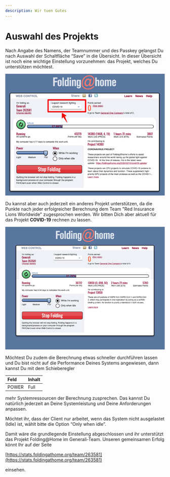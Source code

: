 ```yaml
---
description: Wir tuen Gutes
---
```


# Auswahl des Projekts

Nach Angabe des Namens, der Teamnummer und des Passkey gelangst Du nach Auswahl der Schaltfläche “Save” in die Übersicht. In dieser Übersicht ist noch eine wichtige Einstellung vorzunehmen: das Projekt, welches Du unterstützen möchtest.

![](.gitbook/assets/img3.de.png)

Du kannst aber auch jederzeit ein anderes Projekt unterstützen, da die Punkte nach jeder erfolgreicher Berechnung dem Team "Red Insurance Lions Worldwide" zugesprochen werden. Wir bitten Dich aber aktuell für das Projekt **COVID-19** rechnen zu lassen.

![](.gitbook/assets/img4.de.png)

Möchtest Du zudem die Berechnung etwas schneller durchführen lassen und Du bist nicht auf die Performance Deines Systems angewiesen, dann kannst Du mit dem Schieberegler

| **Feld** | Inhalt |
| :--- | :--- |
| POWER | Full |

mehr Systemressourcen der Berechnung zusprechen. Das kannst Du natürlich jederzeit an Deine Systemleistung und Deine Anforderungen anpassen.

Möchtet ihr, dass der Client nur arbeitet, wenn das System nicht ausgelastet \(Idle\) ist, wählt bitte die Option “Only when idle”.

Damit wäre die grundlegende Einstellung abgeschlossen und ihr unterstützt das Projekt Folding@Home im Generali-Team. Unseren gemeinsamen Erfolg könnt Ihr auf der Seite

[https://stats.foldingathome.org/team/263581](https://stats.foldingathome.org/team/263581)

einsehen.

